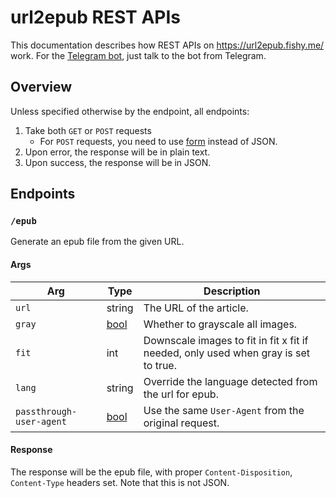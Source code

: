 # url2epub REST APIs

This documentation describes how REST APIs on https://url2epub.fishy.me/
work. For the [Telegram bot][bot], just talk to the bot from Telegram.

## Overview

Unless specified otherwise by the endpoint, all endpoints:

1. Take both `GET` or `POST` requests
   - For `POST` requests, you need to use [form][form] instead of JSON.
1. Upon error, the response will be in plain text.
1. Upon success, the response will be in JSON.

## Endpoints

### `/epub`

Generate an epub file from the given URL.

#### Args

| Arg | Type | Description |
| --- | --- | --- |
| `url` | string | The URL of the article. |
| `gray` | [bool][bool] | Whether to grayscale all images. |
| `fit` | int | Downscale images to fit in fit x fit if needed, only used when gray is set to true. |
| `lang` | string | Override the language detected from the url for epub. |
| `passthrough-user-agent` | [bool][bool] | Use the same `User-Agent` from the original request. |

#### Response

The response will be the epub file,
with proper `Content-Disposition`, `Content-Type` headers set.
Note that this is not JSON.

[bot]: https://t.me/url2rM_bot?start=1
[form]: https://developer.mozilla.org/en-US/docs/Web/HTTP/Methods/POST
[bool]: https://pkg.go.dev/strconv#ParseBool
